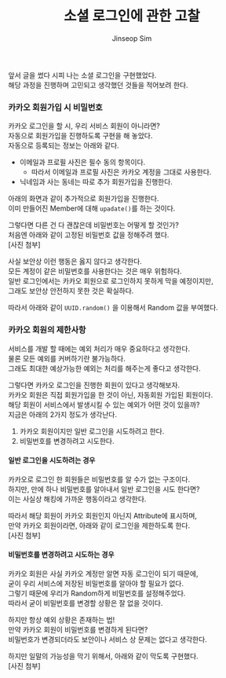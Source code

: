 ﻿---
layout: post
title: "소셜 로그인에 관한 고찰"
categories: ToyProject
tags: [develop]
author:
  - Jinseop Sim
---
앞서 글을 썼다 시피 나는 소셜 로그인을 구현했었다.  
해당 과정을 진행하며 고민되고 생각했던 것들을 적어보려 한다.  

### 카카오 회원가입 시 비밀번호
카카오 로그인을 할 시, 우리 서비스 회원이 아니라면?  
자동으로 회원가입을 진행하도록 구현을 해 놓았다.  
자동으로 등록되는 정보는 아래와 같다.  
- 이메일과 프로필 사진은 필수 동의 항목이다.
  - 따라서 이메일과 프로필 사진은 카카오 계정을 그대로 사용한다.
- 닉네임과 사는 동네는 따로 추가 회원가입을 진행한다.

아래의 화면과 같이 추가적으로 회원가입을 진행한다.  
이미 만들어진 Member에 대해 ```upadate()```를 하는 것이다.  

그렇다면 다른 건 다 괜찮은데 비밀번호는 어떻게 할 것인가?  
처음엔 아래와 같이 고정된 비밀번호 값을 정해주려 했다.  
[사진 첨부]

사실 보안상 이런 행동은 옳지 않다고 생각한다.  
모든 계정이 같은 비밀번호를 사용한다는 것은 매우 위험하다.  
일반 로그인에서는 카카오 회원으로 로그인하지 못하게 막을 예정이지만,  
그래도 보안상 안전하지 못한 것은 확실하다.  

따라서 아래와 같이 ```UUID.random()``` 을 이용해서 Random 값을 부여했다.  

### 카카오 회원의 제한사항
서비스를 개발 할 때에는 예외 처리가 매우 중요하다고 생각한다.  
물론 모든 예외를 커버하기란 불가능하다.  
그래도 최대한 예상가능한 예외는 처리를 해주는게 좋다고 생각한다.  

그렇다면 카카오 로그인을 진행한 회원이 있다고 생각해보자.  
카카오 회원은 직접 회원가입을 한 것이 아닌, 자동회원 가입된 회원이다.  
해당 회원이 서비스에서 발생시킬 수 있는 예외가 어떤 것이 있을까?  
지금은 아래의 2가지 정도가 생각난다.  

1. 카카오 회원이지만 일반 로그인을 시도하려고 한다.
2. 비밀번호를 변경하려고 시도한다.

#### 일반 로그인을 시도하려는 경우
카카오로 로그인 한 회원들은 비밀번호를 알 수가 없는 구조이다.  
하지만, 만에 하나 비밀번호를 알아내서 일반 로그인을 시도 한다면?  
이는 사실상 해킹에 가까운 행동이라고 생각한다.  

따라서 해당 회원이 카카오 회원인지 아닌지 Attribute에 표시하며,  
만약 카카오 회원이라면, 아래와 같이 로그인을 제한하도록 한다.  
[사진 첨부]

#### 비밀번호를 변경하려고 시도하는 경우
카카오 회원은 사실 카카오 계정만 알면 자동 로그인이 되기 때문에,  
굳이 우리 서비스에 저장된 비밀번호를 알아야 할 필요가 없다.  
그렇기 때문에 우리가 Random하게 비밀번호를 설정해주었다.  
따라서 굳이 비밀번호를 변경할 상황은 잘 없을 것이다.  

하지만 항상 예외 상황은 존재하는 법!  
만약 카카오 회원이 비밀번호를 변경하게 된다면?  
비밀번호가 변경되더라도 보안이나 서비스 상 문제는 없다고 생각한다.  

하지만 일말의 가능성을 막기 위해서, 아래와 같이 막도록 구현했다.  
[사진 첨부]